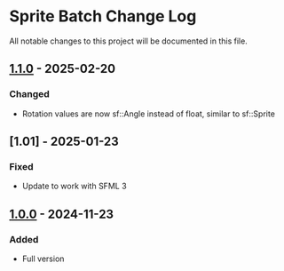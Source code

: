 # Sprite Batch Change Log
All notable changes to this project will be documented in this file.

## [1.1.0] - 2025-02-20
### Changed
- Rotation values are now sf::Angle instead of float, similar to sf::Sprite

## [1.01] - 2025-01-23
### Fixed
- Update to work with SFML 3

## [1.0.0] - 2024-11-23
### Added
- Full version

[1.1.0]: https://github.com/Hapaxia/SelbaWard/commit/12544088bfc9de8559e97583b2fa07b02bd4d808
[1.0.1]: https://github.com/Hapaxia/SelbaWard/commit/7fd0b32c8f40627b5f5ee1b9e327ce6a419a4ec3
[1.0.0]: https://github.com/Hapaxia/SelbaWard/commit/12544088bfc9de8559e97583b2fa07b02bd4d808
